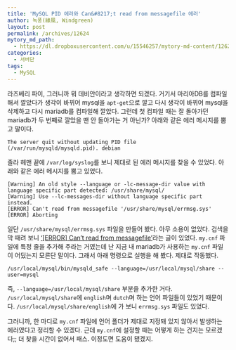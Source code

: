 ```yaml
---
title: 'MySQL PID 에러와 Can&#8217;t read from messagefile 에러'
author: 녹풍(綠風, Windgreen)
layout: post
permalink: /archives/12624
mytory_md_path:
  - https://dl.dropboxusercontent.com/u/15546257/mytory-md-content/12624-mysql-language-error.md
categories:
  - 서버단
tags:
  - MySQL
---
```

라즈베리 파이, 그러니까 뭐 데비안이라고 생각하면 되겠다. 거기서 마리아DB를 컴파일해서 깔았다가 생각이 바뀌어 mysql을 `apt-get`으로 깔고 다시 생각이 바뀌어 mysql을 삭제하고 다시 mariadb를 컴파일해 깔았다. 그런데 첫 컴파일 때는 잘 돌아가던 mariadb가 두 번째로 깔았을 땐 안 돌아가는 거 아닌가? 아래와 같은 에러 메시지를 뿜고 말이다.

    The server quit without updating PID file (/var/run/mysqld/mysqld.pid). debian
    

졸라 헤맨 끝에 `/var/log/syslog`를 보니 제대로 된 에러 메시지를 찾을 수 있었다. 아래와 같은 에러 메시지를 뿜고 있었다.

    [Warning] An old style --language or -lc-message-dir value with language specific part detected: /usr/share/mysql/
    [Warning] Use --lc-messages-dir without language specific part instead.
    [ERROR] Can't read from messagefile '/usr/share/mysql/errmsg.sys'
    [ERROR] Aborting
    

일단 `/usr/share/mysql/errmsg.sys` 파일을 만들어 봤다. 아무 소용이 없었다. 검색을 막 때려 보니 [&#8216;[ERROR] Can&#8217;t read from messagefile&#8217;][1]라는 글이 있었다. `my.cnf` 파일에 특정 줄을 추가해 주라는 거였는데 난 지금 내 mariadb가 사용하는 `my.cnf` 파일이 어딨는지 모른단 말이다. 그래서 아래 명령으로 실행을 해 봤다. 제대로 작동했다.

    /usr/local/mysql/bin/mysqld_safe --language=/usr/local/mysql/share --user=mysql
    

즉, `--language=/usr/local/mysql/share` 부분을 추가한 거다. `/usr/local/mysql/share`에 `english`며 `dutch`며 하는 언어 파일들이 있었기 때문이다. `/usr/local/mysql/share/english`에 가 보니 `errmsg.sys` 파일도 있었다.

그러니까, 한 마디로 `my.cnf` 파일에 언어 폴더가 제대로 지정돼 있지 않아서 발생하는 에러였다고 정리할 수 있겠다. 근데 `my.cnf`에 설정할 때는 어떻게 하는 건지는 모르겠다;; 더 찾을 시간이 없어서 패스. 이정도면 도움이 됐겠지.

 [1]: http://bugs.mysql.com/bug.php?id=69677